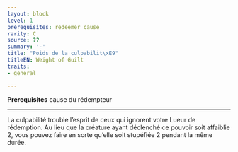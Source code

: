 ```yaml
---
layout: block
level: 1
prerequisites: redeemer cause
rarity: C
source: ??
summary: '-'
title: "Poids de la culpabilit\xE9"
titleEN: Weight of Guilt
traits:
- general

---
```


<p><span id="ctl00_MainContent_DetailedOutput"><strong>Prerequisites</strong> cause du rédempteur<br></span></p>
<hr>
<p>La culpabilité trouble l’esprit de ceux qui ignorent votre Lueur de rédemption.&nbsp;Au lieu que la créature ayant déclenché ce pouvoir soit affaiblie 2, vous pouvez faire en sorte qu’elle soit stupéfiée 2 pendant la même durée.</p>